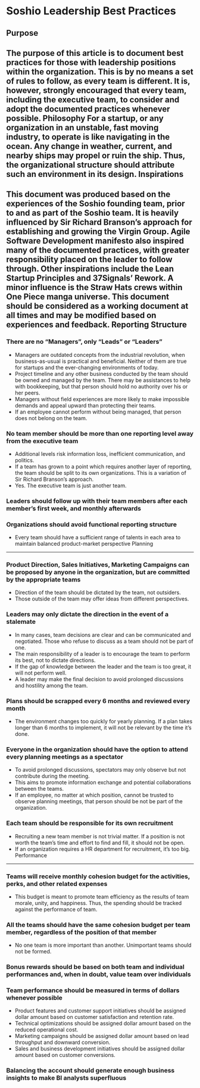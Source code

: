 Soshio Leadership Best Practices
================================
Purpose
-------
The purpose of this article is to document best practices for those with leadership positions within the organization. This is by no means a set of rules to follow, as every team is different. It is, however, strongly encouraged that every team, including the executive team, to consider and adopt the documented practices whenever possible.
Philosophy
For a startup, or any organization in an unstable, fast moving industry, to operate is like navigating in the ocean. Any change in weather, current, and nearby ships may propel or ruin the ship. Thus, the organizational structure should attribute such an environment in its design.
Inspirations
------------
This document was produced based on the experiences of the Soshio founding team, prior to and as part of the Soshio team. It is heavily influenced by Sir Richard Branson’s approach for establishing and growing the Virgin Group. Agile Software Development manifesto also inspired many of the documented practices, with greater responsibility placed on the leader to follow through. Other inspirations include the Lean Startup Principles and 37Signals’ Rework. A minor influence is the Straw Hats crews within One Piece manga universe.
This document should be considered as a working document at all times and may be modified based on experiences and feedback.
Reporting Structure
-------------------
### There are no “Managers”, only “Leads” or “Leaders”
* Managers are outdated concepts from the industrial revolution, when business-as-usual is practical and beneficial. Neither of them are true for startups and the ever-changing environments of today.
* Project timeline and any other business conducted by the team should be owned and managed by the team. There may be assistances to help with bookkeeping, but that person should hold no authority over his or her peers.
* Managers without field experiences are more likely to make impossible demands and appeal upward than protecting their teams.
* If an employee cannot perform without being managed, that person does not belong on the team.
### No team member should be more than one reporting level away from the executive team
* Additional levels risk information loss, inefficient communication, and politics.
* If a team has grown to a point which requires another layer of reporting, the team should be split to its own organizations. This is a variation of Sir Richard Branson’s approach.
* Yes. The executive team is just another team.
### Leaders should follow up with their team members after each member’s first week, and monthly afterwards
### Organizations should avoid functional reporting structure
* Every team should have a sufficient range of talents in each area to maintain balanced product-market perspective
Planning
--------
### Product Direction, Sales Initiatives, Marketing Campaigns can be proposed by anyone in the organization, but are committed by the appropriate teams
* Direction of the team should be dictated by the team, not outsiders.
* Those outside of the team may offer ideas from different perspectives.
### Leaders may only dictate the direction in the event of a stalemate
* In many cases, team decisions are clear and can be communicated and negotiated. Those who refuse to discuss as a team should not be part of one.
* The main responsibility of a leader is to encourage the team to perform its best, not to dictate directions.
* If the gap of knowledge between the leader and the team is too great, it will not perform well.
* A leader may make the final decision to avoid prolonged discussions and hostility among the team.
### Plans should be scrapped every 6 months and reviewed every month
* The environment changes too quickly for yearly planning. If a plan takes longer than 6 months to implement, it will not be relevant by the time it’s done.
### Everyone in the organization should have the option to attend every planning meetings as a spectator
* To avoid prolonged discussions, spectators may only observe but not contribute during the meeting.
* This aims to promote information exchange and potential collaborations between the teams.
* If an employee, no matter at which position, cannot be trusted to observe planning meetings, that person should be not be part of the organization.
### Each team should be responsible for its own recruitment
* Recruiting a new team member is not trivial matter. If a position is not worth the team’s time and effort to find and fill, it should not be open.
* If an organization requires a HR department for recruitment, it’s too big.
Performance
-----------
### Teams will receive monthly cohesion budget for the activities, perks, and other related expenses
* This budget is meant to promote team efficiency as the results of team morale, unity, and happiness. Thus, the spending should be tracked against the performance of team.
### All the teams should have the same cohesion budget per team member, regardless of the position of that member
* No one team is more important than another. Unimportant teams should not be formed.
### Bonus rewards should be based on both team and individual performances and, when in doubt, value team over individuals
### Team performance should be measured in terms of dollars whenever possible
* Product features and customer support initiatives should be assigned dollar amount based on customer satisfaction and retention rate.
* Technical optimizations should be assigned dollar amount based on the reduced operational cost.
* Marketing campaigns should be assigned dollar amount based on lead throughput and downward conversion.
* Sales and business development initiatives should be assigned dollar amount based on customer conversions.
### Balancing the account should generate enough business insights to make BI analysts superfluous
